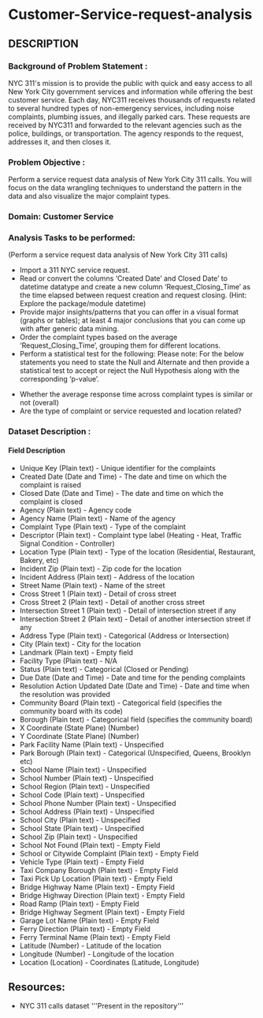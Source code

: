 # Customer-Service-request-analysis
## DESCRIPTION

### Background of Problem Statement :

NYC 311's mission is to provide the public with quick and easy access to all New York City government services and information while offering the best customer service. Each day, NYC311 receives thousands of requests related to several hundred types of non-emergency services, including noise complaints, plumbing issues, and illegally parked cars. These requests are received by NYC311 and forwarded to the relevant agencies such as the police, buildings, or transportation. The agency responds to the request, addresses it, and then closes it.

### Problem Objective :

Perform a service request data analysis of New York City 311 calls. You will focus on the data wrangling techniques to understand the pattern in the data and also visualize the major complaint types.

### Domain: Customer Service

### Analysis Tasks to be performed:

(Perform a service request data analysis of New York City 311 calls) 

* Import a 311 NYC service request.
* Read or convert the columns ‘Created Date’ and Closed Date’ to datetime datatype and create a new column ‘Request_Closing_Time’ as the time elapsed between request creation and request closing. (Hint: Explore the package/module datetime)
* Provide major insights/patterns that you can offer in a visual format (graphs or tables); at least 4 major conclusions that you can come up with after generic data mining.
* Order the complaint types based on the average ‘Request_Closing_Time’, grouping them for different locations.
* Perform a statistical test for the following:
Please note: For the below statements you need to state the Null and Alternate and then provide a statistical test to accept or reject the Null Hypothesis along with the corresponding ‘p-value’.

 - Whether the average response time across complaint types is similar or not (overall)
 - Are the type of complaint or service requested and location related?

### Dataset Description :

#### Field	Description
* Unique Key	(Plain text) - Unique identifier for the complaints
* Created Date	(Date and Time) - The date and time on which the complaint is raised
* Closed Date	(Date and Time)  - The date and time on which the complaint is closed
* Agency	(Plain text) - Agency code
* Agency Name	(Plain text) - Name of the agency
* Complaint Type	(Plain text) - Type of the complaint
* Descriptor	(Plain text) - Complaint type label (Heating - Heat, Traffic Signal Condition - Controller)
* Location Type	(Plain text) - Type of the location (Residential, Restaurant, Bakery, etc)
* Incident Zip	(Plain text) - Zip code for the location
* Incident Address	(Plain text) - Address of the location
* Street Name	(Plain text) - Name of the street
* Cross Street 1	(Plain text) - Detail of cross street
* Cross Street 2	(Plain text) - Detail of another cross street
* Intersection Street 1	(Plain text) - Detail of intersection street if any
* Intersection Street 2	(Plain text) - Detail of another intersection street if any
* Address Type	(Plain text) - Categorical (Address or Intersection)
* City	(Plain text) - City for the location
* Landmark	(Plain text) - Empty field
* Facility Type	(Plain text) - N/A
* Status	(Plain text) - Categorical (Closed or Pending)
* Due Date	(Date and Time) - Date and time for the pending complaints
* Resolution Action Updated Date	(Date and Time) - Date and time when the resolution was provided
* Community Board	(Plain text) - Categorical field (specifies the community board with its code)
* Borough	(Plain text) - Categorical field (specifies the community board)
* X Coordinate	(State Plane) (Number)
* Y Coordinate	(State Plane) (Number)
* Park Facility Name	(Plain text) - Unspecified
* Park Borough	(Plain text) - Categorical (Unspecified, Queens, Brooklyn etc)
* School Name	(Plain text) - Unspecified
* School Number	(Plain text)  - Unspecified
* School Region	(Plain text)  - Unspecified
* School Code	(Plain text)  - Unspecified
* School Phone Number	(Plain text)  - Unspecified
* School Address	(Plain text)  - Unspecified
* School City	(Plain text)  - Unspecified
* School State	(Plain text)  - Unspecified
* School Zip	(Plain text)  - Unspecified
* School Not Found	(Plain text)  - Empty Field
* School or Citywide Complaint	(Plain text)  - Empty Field
* Vehicle Type	(Plain text)  - Empty Field
* Taxi Company Borough	(Plain text)  - Empty Field
* Taxi Pick Up Location	(Plain text)  - Empty Field
* Bridge Highway Name	(Plain text)  - Empty Field
* Bridge Highway Direction	(Plain text)  - Empty Field
* Road Ramp	(Plain text)  - Empty Field
* Bridge Highway Segment	(Plain text)  - Empty Field
* Garage Lot Name	(Plain text)  - Empty Field
* Ferry Direction	(Plain text)  - Empty Field
* Ferry Terminal Name	(Plain text)  - Empty Field
* Latitude	(Number) - Latitude of the location
* Longitude	(Number) - Longitude of the location
* Location	(Location) - Coordinates (Latitude, Longitude)

## Resources:
* NYC 311 calls dataset  '''Present in the repository'''
